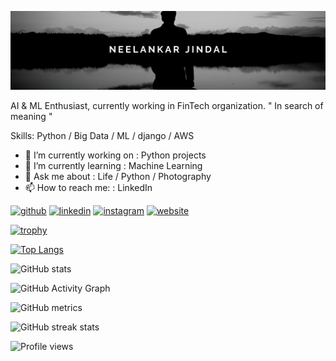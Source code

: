 ![](https://github.com/neelankar/neelankar/blob/master/profile.png)

AI & ML Enthusiast, currently working in FinTech organization.
" In search of meaning "

Skills: Python / Big Data / ML / django / AWS

- 🔭 I’m currently working on : Python projects 
- 🌱 I’m currently learning : Machine Learning 
- 💬 Ask me about : Life / Python / Photography 
- 📫 How to reach me: : LinkedIn 


[<img src='https://cdn.jsdelivr.net/npm/simple-icons@3.0.1/icons/github.svg' alt='github' height='40'>](https://github.com/neelankar)  [<img src='https://cdn.jsdelivr.net/npm/simple-icons@3.0.1/icons/linkedin.svg' alt='linkedin' height='40'>](https://www.linkedin.com/in/https://www.linkedin.com/in/neelankar-jindal-992091127//)  [<img src='https://cdn.jsdelivr.net/npm/simple-icons@3.0.1/icons/instagram.svg' alt='instagram' height='40'>](https://www.instagram.com/neelankarjindal/)  [<img src='https://cdn.jsdelivr.net/npm/simple-icons@3.0.1/icons/icloud.svg' alt='website' height='40'>](https://neelankar.home.blog)  

[![trophy](https://github-profile-trophy.vercel.app/?username=neelankar)](https://github.com/ryo-ma/github-profile-trophy)

[![Top Langs](https://github-readme-stats.vercel.app/api/top-langs/?username=neelankar)](https://github.com/anuraghazra/github-readme-stats)

![GitHub stats](https://github-readme-stats.vercel.app/api?username=neelankar&show_icons=true)  

![GitHub Activity Graph](https://activity-graph.herokuapp.com/graph?username=neelankar)  

![GitHub metrics](https://metrics.lecoq.io/neelankar)  

![GitHub streak stats](https://github-readme-streak-stats.herokuapp.com/?user=neelankar)  

![Profile views](https://gpvc.arturio.dev/neelankar)  
